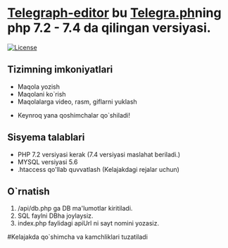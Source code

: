 # [Telegraph-editor](https://uzhackersw.uz/modul/telegraph) bu [Telegra.ph](https://telegra.ph/)ning php 7.2 - 7.4 da qilingan versiyasi.
[![License](https://img.shields.io/badge/license-GPL%20v.3-blue.svg?style=plastic)](https://www.gnu.org/licenses/gpl-3.0-standalone.html)

## Tizimning imkoniyatlari
- Maqola yozish
- Maqolani ko`rish
- Maqolalarga video, rasm, giflarni yuklash
* Keynroq yana qoshimchalar qo`shiladi!

## Sisyema talablari
- PHP 7.2 versiyasi kerak (7.4 versiyasi maslahat beriladi.)
- MYSQL versiyasi 5.6
- .htaccess qo'llab quvvatlash (Kelajakdagi rejalar uchun)

## O`rnatish
1. /api/db.php ga DB ma'lumotlar kiritiladi.
2. SQL faylni DBha joylaysiz.
3. index.php faylidagi apiUrl ni sayt nomini yozasiz.

#Kelajakda qo`shimcha va kamchliklari tuzatiladi
